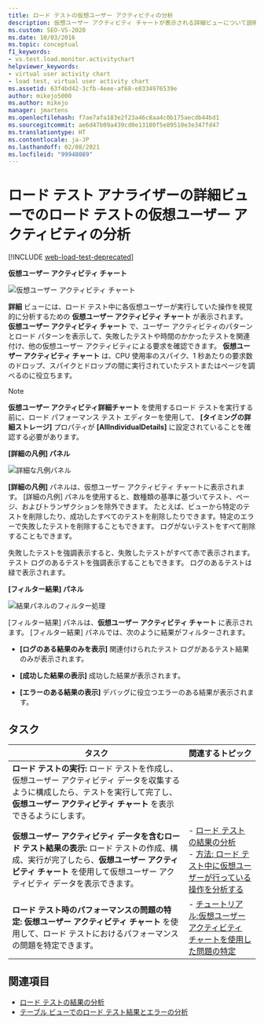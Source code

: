 ```yaml
---
title: ロード テストの仮想ユーザー アクティビティの分析
description: 仮想ユーザー アクティビティ チャートが表示される詳細ビューについて説明します。 ロード テスト中に各仮想ユーザーが行ったことを分析します。
ms.custom: SEO-VS-2020
ms.date: 10/03/2016
ms.topic: conceptual
f1_keywords:
- vs.test.load.monitor.activitychart
helpviewer_keywords:
- virtual user activity chart
- load test, virtual user activity chart
ms.assetid: 63f4bd42-3cfb-4eee-af68-e8334976539e
author: mikejo5000
ms.author: mikejo
manager: jmartens
ms.openlocfilehash: f7ae7afa183e2f23a46c8aa4c0b175aecdb44bd1
ms.sourcegitcommit: ae6d47b09a439cd0e13180f5e89510e3e347fd47
ms.translationtype: HT
ms.contentlocale: ja-JP
ms.lasthandoff: 02/08/2021
ms.locfileid: "99948089"
---
```

# <a name="analyzing-load-test-virtual-user-activity-in-the-details-view-of-the-load-test-analyzer"></a>ロード テスト アナライザーの詳細ビューでのロード テストの仮想ユーザー アクティビティの分析

[!INCLUDE [web-load-test-deprecated](includes/web-load-test-deprecated.md)]

**仮想ユーザー アクティビティ チャート**

![仮想ユーザー アクティビティ チャート](../test/media/virtual_actchart.png)

**詳細** ビューには、ロード テスト中に各仮想ユーザーが実行していた操作を視覚的に分析するための **仮想ユーザー アクティビティ チャート** が表示されます。 **仮想ユーザー アクティビティ チャート** で、ユーザー アクティビティのパターンとロード パターンを表示して、失敗したテストや時間のかかったテストを関連付け、他の仮想ユーザー アクティビティによる要求を確認できます。 **仮想ユーザー アクティビティ チャート** は、CPU 使用率のスパイク、1 秒あたりの要求数のドロップ、スパイクとドロップの間に実行されていたテストまたはページを調べるのに役立ちます。

> [!NOTE]
> **仮想ユーザー アクティビティ詳細チャート** を使用するロード テストを実行する前に、ロード パフォーマンス テスト エディターを使用して、 **[タイミングの詳細ストレージ]** プロパティが **[AllIndividualDetails]** に設定されていることを確認する必要があります。

**[詳細の凡例] パネル**

![詳細な凡例パネル](../test/media/ltest_detailslegend.png)

**[詳細の凡例]** パネルは、仮想ユーザー アクティビティ チャートに表示されます。 [詳細の凡例] パネルを使用すると、数種類の基準に基づいてテスト、ページ、およびトランザクションを除外できます。 たとえば、ビューから特定のテストを削除したり、成功したすべてのテストを削除したりできます。特定のエラーで失敗したテストを削除することもできます。 ログがないテストをすべて削除することもできます。

失敗したテストを強調表示すると、失敗したテストがすべて赤で表示されます。 テスト ログのあるテストを強調表示することもできます。 ログのあるテストは緑で表示されます。

**[フィルター結果] パネル**

![結果パネルのフィルター処理](../test/media/ltest_filterresults.png)

[フィルター結果] パネルは、**仮想ユーザー アクティビティ チャート** に表示されます。 [フィルター結果] パネルでは、次のように結果がフィルターされます。

- **[ログのある結果のみを表示]** 関連付けられたテスト ログがあるテスト結果のみが表示されます。

- **[成功した結果の表示]** 成功した結果が表示されます。

- **[エラーのある結果の表示]** デバッグに役立つエラーのある結果が表示されます。

## <a name="tasks"></a>タスク

|タスク|関連するトピック|
|-|-|
|**ロード テストの実行:** ロード テストを作成し、仮想ユーザー アクティビティ データを収集するように構成したら、テストを実行して完了し、**仮想ユーザー アクティビティ チャート** を表示できるようにします。||
|**仮想ユーザー アクティビティ データを含むロード テスト結果の表示:** ロード テストの作成、構成、実行が完了したら、**仮想ユーザー アクティビティ チャート** を使用して仮想ユーザー アクティビティ データを表示できます。|-   [ロード テストの結果の分析](../test/analyze-load-test-results-using-the-load-test-analyzer.md)<br />-   [方法: ロード テスト中に仮想ユーザーが行っている操作を分析する](../test/how-to-analyze-virtual-user-activity-during-a-load-test.md)|
|**ロード テスト時のパフォーマンスの問題の特定:** **仮想ユーザー アクティビティ チャート** を使用して、ロード テストにおけるパフォーマンスの問題を特定できます。|-   [チュートリアル:仮想ユーザー アクティビティ チャートを使用した問題の特定](../test/walkthrough-use-the-virtual-user-activity-chart-to-isolate-issues.md)|

## <a name="see-also"></a>関連項目

- [ロード テストの結果の分析](../test/analyze-load-test-results-using-the-load-test-analyzer.md)
- [テーブル ビューでのロード テスト結果とエラーの分析](../test/analyze-load-test-results-and-errors-in-the-tables-view.md)
